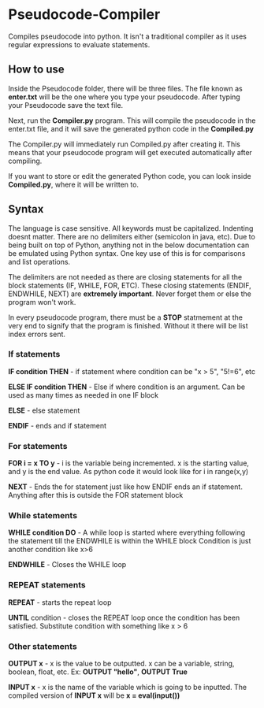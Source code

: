 # Pseudocode-Compiler
Compiles pseudocode into python. It isn't a traditional compiler as it uses regular expressions to evaluate statements.

## How to use

Inside the Pseudocode folder, there will be three files. The file known as **enter.txt** will be the one where you type your pseudocode. After typing your Pseudocode save the text file.

Next, run the **Compiler.py** program. This will compile the pseudocode in the enter.txt file, and it will save the generated python code in the **Compiled.py**

The Compiler.py will immediately run Compiled.py after creating it. This means that your pseudocode program will get executed automatically after compiling.

If you want to store or edit the generated Python code, you can look inside **Compiled.py**, where it will be written to.

## Syntax

The language is case sensitive. All keywords must be capitalized. Indenting doesnt matter. There are no delimiters either (semicolon in java, etc). Due to being built on top of Python, anything not in the below documentation can be emulated using Python syntax. One key use of this is for comparisons and list operations.

The delimiters are not needed as there are closing statements for all the block statements (IF, WHILE, FOR, ETC). These closing statements (ENDIF, ENDWHILE, NEXT) are **extremely important**. Never forget them or else the program won't work.

In every pseudocode program, there must be a **STOP** statmement at the very end to signify that the program is finished. Without it there will be list index errors sent.

### If statements 
  **IF condition THEN** - if statement where condition can be "x > 5", "5!=6", etc

  **ELSE IF condition THEN** - Else if where condition is an argument. Can be used as many times as needed in one IF block

  **ELSE** - else statement

  **ENDIF** - ends and if statement

### For statements
  
  **FOR i = x TO y** - i is the variable being incremented. x is the starting value, and y is the end value. As python code it would look like           for i in range(x,y)
  
  **NEXT** - Ends the for statement just like how ENDIF ends an if statement. Anything after this is outside the FOR statement block
  
### While statements
  
  **WHILE condition DO** - A while loop is started where everything following the statement till the ENDWHILE is within the WHILE block
                        Condition is just another condition like x>6
   
  **ENDWHILE** - Closes the WHILE loop
  
### REPEAT statements

  **REPEAT** - starts the repeat loop
  
 **UNTIL** condition - closes the REPEAT loop once the condition has been satisfied. Substitute condition with something like x > 6
  
### Other statements
  
  **OUTPUT x** - x is the value to be outputted. x can be a variable, string, boolean, float, etc. Ex: **OUTPUT "hello"**, **OUTPUT True**
  
  **INPUT x** - x is the name of the variable which is going to be inputted. The compiled version of **INPUT x** will be **x 
            = eval(input())** 

